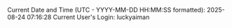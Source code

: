 Current Date and Time (UTC - YYYY-MM-DD HH:MM:SS formatted): 2025-08-24 07:16:28
Current User's Login: luckyaiman
